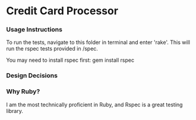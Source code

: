 # Credit Card Processor

### Usage Instructions
To run the tests, navigate to this folder in terminal and enter 'rake'. This will run the rspec tests provided in /spec.

You may need to install rspec first:
        gem install rspec


### Design Decisions

### Why Ruby?
I am the most technically proficient in Ruby, and Rspec is a great testing library.